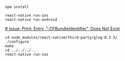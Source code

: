 ```
npm install

react-native run-ios
react-native run-android
```
<a href="https://stackoverflow.com/questions/50836558/react-native-config-h-not-found"># Issue: Print: Entry, ":CFBundleIdentifier", Does Not Exist</a>

```
cd node_modules/react-native/third-party/glog-0.3.5/
./configure
make
cd ../../../..
react-native run-ios
```

